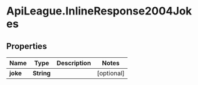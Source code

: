# ApiLeague.InlineResponse2004Jokes

## Properties

Name | Type | Description | Notes
------------ | ------------- | ------------- | -------------
**joke** | **String** |  | [optional] 



